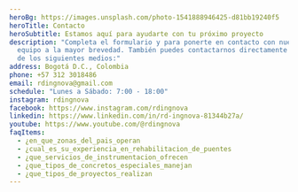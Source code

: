 ```yaml
---
heroBg: https://images.unsplash.com/photo-1541888946425-d81bb19240f5
heroTitle: Contacto
heroSubtitle: Estamos aquí para ayudarte con tu próximo proyecto
description: "Completa el formulario y para ponerte en contacto con nuestro
  equipo a la mayor brevedad. También puedes contactarnos directamente a través
  de los siguientes medios:"
address: Bogotá D.C., Colombia
phone: +57 312 3018486
email: rdingnova@gmail.com
schedule: "Lunes a Sábado: 7:00 - 18:00"
instagram: rdingnova
facebook: https://www.instagram.com/rdingnova
linkedin: https://www.linkedin.com/in/rd-ingnova-81344b27a/
youtube: https://www.youtube.com/@rdingnova
faqItems:
  - ¿en_que_zonas_del_pais_operan
  - ¿cual_es_su_experiencia_en_rehabilitacion_de_puentes
  - ¿que_servicios_de_instrumentacion_ofrecen
  - ¿que_tipos_de_concretos_especiales_manejan
  - ¿que_tipos_de_proyectos_realizan
---
```

